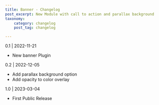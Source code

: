 ```yaml
---
title: Banner - Changelog
post_excerpt: New Module with call to action and parallax background
taxonomy:
    category: changelog
    post_tag: changelog

---
```


0.1 | 2022-11-21
* New banner Plugin

0.2 | 2022-12-05
* Add parallax background option
* Add opacity to color overlay

1.0 | 2023-03-04
* First Public Release
